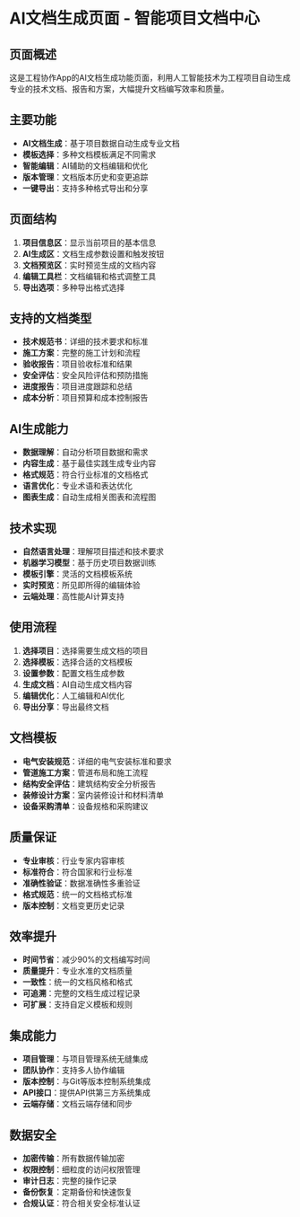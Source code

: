 # AI文档生成页面 - 智能项目文档中心

## 页面概述
这是工程协作App的AI文档生成功能页面，利用人工智能技术为工程项目自动生成专业的技术文档、报告和方案，大幅提升文档编写效率和质量。

## 主要功能
- **AI文档生成**：基于项目数据自动生成专业文档
- **模板选择**：多种文档模板满足不同需求
- **智能编辑**：AI辅助的文档编辑和优化
- **版本管理**：文档版本历史和变更追踪
- **一键导出**：支持多种格式导出和分享

## 页面结构
1. **项目信息区**：显示当前项目的基本信息
2. **AI生成区**：文档生成参数设置和触发按钮
3. **文档预览区**：实时预览生成的文档内容
4. **编辑工具栏**：文档编辑和格式调整工具
5. **导出选项**：多种导出格式选择

## 支持的文档类型
- **技术规范书**：详细的技术要求和标准
- **施工方案**：完整的施工计划和流程
- **验收报告**：项目验收标准和结果
- **安全评估**：安全风险评估和预防措施
- **进度报告**：项目进度跟踪和总结
- **成本分析**：项目预算和成本控制报告

## AI生成能力
- **数据理解**：自动分析项目数据和需求
- **内容生成**：基于最佳实践生成专业内容
- **格式规范**：符合行业标准的文档格式
- **语言优化**：专业术语和表达优化
- **图表生成**：自动生成相关图表和流程图

## 技术实现
- **自然语言处理**：理解项目描述和技术要求
- **机器学习模型**：基于历史项目数据训练
- **模板引擎**：灵活的文档模板系统
- **实时预览**：所见即所得的编辑体验
- **云端处理**：高性能AI计算支持

## 使用流程
1. **选择项目**：选择需要生成文档的项目
2. **选择模板**：选择合适的文档模板
3. **设置参数**：配置文档生成参数
4. **生成文档**：AI自动生成文档内容
5. **编辑优化**：人工编辑和AI优化
6. **导出分享**：导出最终文档

## 文档模板
- **电气安装规范**：详细的电气安装标准和要求
- **管道施工方案**：管道布局和施工流程
- **结构安全评估**：建筑结构安全分析报告
- **装修设计方案**：室内装修设计和材料清单
- **设备采购清单**：设备规格和采购建议

## 质量保证
- **专业审核**：行业专家内容审核
- **标准符合**：符合国家和行业标准
- **准确性验证**：数据准确性多重验证
- **格式规范**：统一的文档格式标准
- **版本控制**：文档变更历史记录

## 效率提升
- **时间节省**：减少90%的文档编写时间
- **质量提升**：专业水准的文档质量
- **一致性**：统一的文档风格和格式
- **可追溯**：完整的文档生成过程记录
- **可扩展**：支持自定义模板和规则

## 集成能力
- **项目管理**：与项目管理系统无缝集成
- **团队协作**：支持多人协作编辑
- **版本控制**：与Git等版本控制系统集成
- **API接口**：提供API供第三方系统集成
- **云端存储**：文档云端存储和同步

## 数据安全
- **加密传输**：所有数据传输加密
- **权限控制**：细粒度的访问权限管理
- **审计日志**：完整的操作记录
- **备份恢复**：定期备份和快速恢复
- **合规认证**：符合相关安全标准认证
